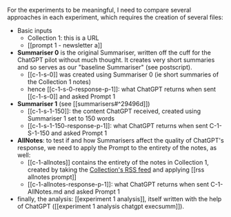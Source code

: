 For the experiments to be meaningful, I need to compare several approaches in each experiment, which requires the creation of several files:

- Basic inputs
	- Collection 1: this is a URL
	- [[prompt 1 - newsletter a]]
- **Summariser 0** is the original Summariser, written off the cuff for the ChatGPT pilot without much thought. It creates very short summaries and so serves as our "baseline Summariser" (see postscript).
	- [[c-1-s-0]] was created using Summariser 0 (ie short summaries of the Collection 1 notes)
	- hence [[c-1-s-0-response-p-1]]: what ChatGPT returns when sent [[c-1-s-0]] and asked Prompt 1
- **Summariser 1** (see [[summarisers#^29496d]])
	- [[c-1-s-1-150]]: the content ChatGPT received, created using Summariser 1 set to 150 words
	- [[c-1-s-1-150-response-p-1]]: what ChatGPT returns when sent C-1-S-1-150 and asked Prompt 1
- **AllNotes**: to test if and how Summarisers affect the quality of ChatGPT's response, we need to apply the Prompt to the entirety of the notes, as well:
	- [[c-1-allnotes]] contains the entirety of the notes in Collection 1, created by taking the [Collection's RSS feed](https://myhub.ai/rss/@mathewlowry/?tags=creativity&types=like&timeframe=anytime&quality=all&tags=innovation) and applying [[rss allnotes prompt]]
	- [[c-1-allnotes-response-p-1]]: what ChatGPT returns when sent C-1-AllNotes.md and asked Prompt 1
- finally, the analysis: [[experiment 1 analysis]], itself written with the help of ChatGPT ([[experiment 1 analysis chatgpt execsumm]]).